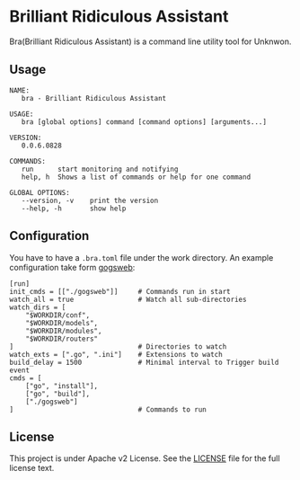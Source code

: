 Brilliant Ridiculous Assistant
==============================

Bra(Brilliant Ridiculous Assistant) is a command line utility tool for Unknwon.

## Usage

```
NAME:
   bra - Brilliant Ridiculous Assistant

USAGE:
   bra [global options] command [command options] [arguments...]

VERSION:
   0.0.6.0828

COMMANDS:
   run		start monitoring and notifying
   help, h	Shows a list of commands or help for one command

GLOBAL OPTIONS:
   --version, -v	print the version
   --help, -h		show help
```

## Configuration

You have to have a `.bra.toml` file under the work directory. An example configuration take form [gogsweb](https://github.com/gogits/gogsweb):

```
[run]
init_cmds = [["./gogsweb"]]		# Commands run in start
watch_all = true				# Watch all sub-directories
watch_dirs = [
	"$WORKDIR/conf",
	"$WORKDIR/models",
	"$WORKDIR/modules",
	"$WORKDIR/routers"
]								# Directories to watch
watch_exts = [".go", ".ini"]	# Extensions to watch
build_delay = 1500				# Minimal interval to Trigger build event
cmds = [
	["go", "install"],
	["go", "build"],
	["./gogsweb"]
]								# Commands to run
```

## License

This project is under Apache v2 License. See the [LICENSE](LICENSE) file for the full license text.